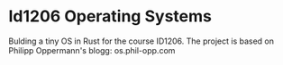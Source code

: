 # Id1206 Operating Systems
Bulding a tiny OS in Rust for the course ID1206. 
The project is based on Philipp Oppermann's blogg: os.phil-opp.com

